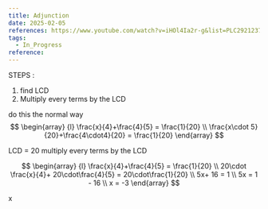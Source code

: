 ```yaml
---
title: Adjunction
date: 2025-02-05
references: https://www.youtube.com/watch?v=iHOl4Ia2r-g&list=PLC292123722B1B450&index=14
tags:
  - In_Progress
reference:
---
```

STEPS :  
1.  find LCD
2. Multiply every terms by the LCD 


do this the normal way  
$$
\begin{array} {l}
 \frac{x}{4}+\frac{4}{5}   = \frac{1}{20} \\
 \frac{x\cdot 5}{20}+\frac{4\cdot4}{20}   = \frac{1}{20}
\end{array} 
$$


LCD  = 20 
multiply every terms by the LCD 

$$
\begin{array} {l}
 \frac{x}{4}+\frac{4}{5}   = \frac{1}{20} \\
20\cdot \frac{x}{4}+ 20\cdot\frac{4}{5}   =  20\cdot\frac{1}{20} \\ 
5x+ 16  =  1  \\
5x =  1 - 16 \\
x  =  -3  
\end{array} 
$$

x